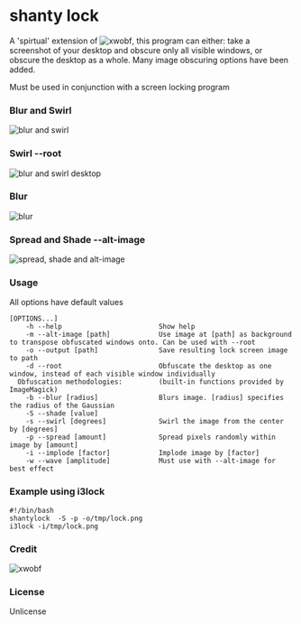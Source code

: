 # shanty lock

A 'spirtual' extension of ![xwobf](https://github.com/glindste/xwobf), this program can either:
take a screenshot of your desktop and obscure only all visible windows, or obscure the desktop as a whole.
Many image obscuring options have been added.

Must be used in conjunction with a screen locking program

### Blur and Swirl
![blur and swirl](http://i666.photobucket.com/albums/vv27/tres_dubiel1/b6s720_zpstpsc53wn.png)

### Swirl --root
![blur and swirl desktop](http://i666.photobucket.com/albums/vv27/tres_dubiel1/i3sd_zpsvzf1vd4r.png)

### Blur
![blur](http://i666.photobucket.com/albums/vv27/tres_dubiel1/b7_zpshnrbzwad.png)

### Spread and Shade --alt-image
![spread, shade and alt-image](http://i666.photobucket.com/albums/vv27/tres_dubiel1/jetlocker_zpslfsp37cw.png)

### Usage

All options have default values

```
[OPTIONS...]
    -h --help                        Show help
    -m --alt-image [path]            Use image at [path] as background to transpose obfuscated windows onto. Can be used with --root
    -o --output [path]               Save resulting lock screen image to path
    -d --root                        Obfuscate the desktop as one window, instead of each visible window individually
  Obfuscation methodologies:         (built-in functions provided by ImageMagick)
    -b --blur [radius]               Blurs image. [radius] specifies the radius of the Gaussian
    -S --shade [value]
    -s --swirl [degrees]             Swirl the image from the center by [degrees]
    -p --spread [amount]             Spread pixels randomly within image by [amount]
    -i --implode [factor]            Implode image by [factor]
    -w --wave [amplitude]            Must use with --alt-image for best effect
```

### Example using i3lock

```
#!/bin/bash
shantylock  -S -p -o/tmp/lock.png
i3lock -i/tmp/lock.png
```

### Credit

![xwobf](https://github.com/glindste/xwobf)

### License

Unlicense